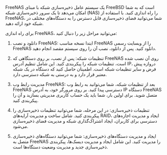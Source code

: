FreeNAS یک سیستم عامل ذخیره‌سازی شبکه با مبنای FreeBSD است که به شما امکان می‌دهد تا یک سرور ذخیره‌سازی شبکه (NAS) را راه اندازی کنید. با استفاده از FreeNAS، شما می‌توانید فضای ذخیره‌سازی قابل دسترس را به دستگاه‌های مختلف در شبکه خود ارائه دهید.

برای راه اندازی FreeNAS، می‌توانید مراحل زیر را دنبال کنید:

1. دانلود و نصب FreeNAS: ابتدا نسخه مناسب FreeNAS را از وبسایت رسمی FreeNAS دانلود کنید. پس از دانلود، نصب آن را روی سیستم مقصد انجام دهید.

2. تنظیمات شبکه: پس از نصب، بر روی دستگاهی که FreeNAS روی آن نصب شده است، تنظیمات شبکه را پیکربندی کنید. این شامل تنظیم آدرس IP، دروازه پیش فرض و سایر تنظیمات شبکه است. اطمینان حاصل کنید که دستگاه در یک شبکه معتبر قرار دارد و به درستی به شبکه دسترسی دارد.

3. مدیریت رابط وب FreeNAS: بعد از تنظیمات شبکه، شما می‌توانید به رابط وب FreeNAS دسترسی پیدا کنید. بر روی مرورگر خود، به آدرس IP دستگاه FreeNAS متصل شوید. برای اولین بار، شما باید یک حساب کاربری مدیریتی بسازید و آن را پیکربندی کنید.

4. تنظیمات ذخیره‌سازی: در این مرحله، شما می‌توانید تنظیمات ذخیره‌سازی را پیکربندی کنید. شامل ساخت و مدیریت آرایه‌های RAID، ایجاد و مدیریت اجازه‌های دسترسی برای کاربران، ایجاد اشتراک‌گذاری شبکه و مدیریت فضای ذخیره‌سازی می‌شود.

5. ایجاد و مدیریت دستگاه‌های ذخیره‌سازی: شما می‌توانید دستگاه‌های ذخیره‌سازی متصل به FreeNAS را مدیریت کنید. این شامل ایجاد و مدیریت دیسک‌ها، پیکربندی ذخیره‌سازی جدید و مدیریت وضعیت دستگاه‌ها است.

